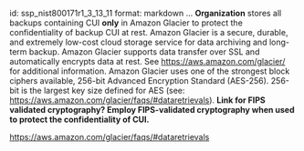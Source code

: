 id: ssp_nist800171r1_3_13_11
format: markdown
...
__Organization__ stores all backups containing CUI __only__ in Amazon Glacier to protect the confidentiality of backup CUI at rest. Amazon Glacier is a secure, durable, and extremely low-cost cloud storage service for data archiving and long-term backup. Amazon Glacier supports data transfer over SSL and automatically encrypts data at rest. See https://aws.amazon.com/glacier/ for additional information. Amazon Glacier uses one of the strongest block ciphers available, 256-bit Advanced Encryption Standard (AES-256). 256-bit is the largest key size defined for AES (see: https://aws.amazon.com/glacier/faqs/#dataretrievals).
__Link for FIPS validated cryptography? Employ FIPS-validated cryptography when used to protect the confidentiality of CUI.__


https://aws.amazon.com/glacier/faqs/#dataretrievals
